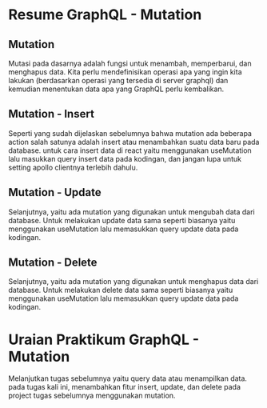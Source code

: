 # Resume GraphQL - Mutation

## Mutation
Mutasi pada dasarnya adalah fungsi untuk menambah, memperbarui, dan menghapus data. Kita perlu mendefinisikan operasi apa yang ingin kita lakukan (berdasarkan operasi yang tersedia di server graphql) dan kemudian menentukan data apa yang GraphQL perlu kembalikan.

## Mutation - Insert
Seperti yang sudah dijelaskan sebelumnya bahwa mutation ada beberapa action salah satunya adalah insert atau menambahkan suatu data baru pada database. untuk cara insert data di react yaitu menggunakan useMutation lalu masukkan query insert data pada kodingan, dan jangan lupa untuk setting apollo clientnya terlebih dahulu.

## Mutation - Update
Selanjutnya, yaitu ada mutation yang digunakan untuk mengubah data dari database. Untuk melakukan update data sama seperti biasanya yaitu menggunakan useMutation lalu memasukkan query update data pada kodingan.

## Mutation - Delete
Selanjutnya, yaitu ada mutation yang digunakan untuk menghapus data dari database. Untuk melakukan delete data sama seperti biasanya yaitu menggunakan useMutation lalu memasukkan query update data pada kodingan.

# Uraian Praktikum GraphQL - Mutation
Melanjutkan tugas sebelumnya yaitu query data atau menampilkan data. pada tugas kali ini, menambahkan fitur insert, update, dan delete pada project tugas sebelumnya menggunakan mutation.